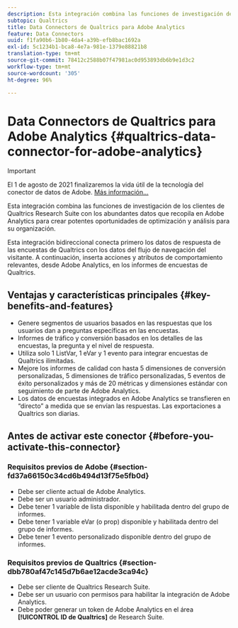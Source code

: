 ```yaml
---
description: Esta integración combina las funciones de investigación de los clientes de Qualtrics Research Suite con los abundantes datos que recopila en Adobe Analytics para crear potentes oportunidades de optimización y análisis para su organización.
subtopic: Qualtrics
title: Data Connectors de Qualtrics para Adobe Analytics
feature: Data Connectors
uuid: f1fa90b6-1b80-4da4-a39b-efb8bac1692a
exl-id: 5c1234b1-bca8-4e7a-981e-1379e88821b8
translation-type: tm+mt
source-git-commit: 78412c2588b07f47981ac0d953893db6b9e1d3c2
workflow-type: tm+mt
source-wordcount: '305'
ht-degree: 96%

---
```


# Data Connectors de Qualtrics para Adobe Analytics {#qualtrics-data-connector-for-adobe-analytics}

>[!IMPORTANT]
>
>El 1 de agosto de 2021 finalizaremos la vida útil de la tecnología del conector de datos de Adobe. [Más información...](/help/import/data-connectors/data-connectors-eol.md)

Esta integración combina las funciones de investigación de los clientes de Qualtrics Research Suite con los abundantes datos que recopila en Adobe Analytics para crear potentes oportunidades de optimización y análisis para su organización.

Esta integración bidireccional conecta primero los datos de respuesta de las encuestas de Qualtrics con los datos del flujo de navegación del visitante. A continuación, inserta acciones y atributos de comportamiento relevantes, desde Adobe Analytics, en los informes de encuestas de Qualtrics.

## Ventajas y características principales {#key-benefits-and-features}

* Genere segmentos de usuarios basados en las respuestas que los usuarios dan a preguntas específicas en las encuestas.
* Informes de tráfico y conversión basados en los detalles de las encuestas, la pregunta y el nivel de respuesta.
* Utiliza solo 1 ListVar, 1 eVar y 1 evento para integrar encuestas de Qualtrics ilimitadas.
* Mejore los informes de calidad con hasta 5 dimensiones de conversión personalizadas, 5 dimensiones de tráfico personalizadas, 5 eventos de éxito personalizados y más de 20 métricas y dimensiones estándar con seguimiento de parte de Adobe Analytics.
* Los datos de encuestas integrados en Adobe Analytics se transfieren en “directo” a medida que se envían las respuestas. Las exportaciones a Qualtrics son diarias.

## Antes de activar este conector {#before-you-activate-this-connector}

### Requisitos previos de Adobe {#section-fd37a66150c34cd6b494d13f75e5fb0d}

* Debe ser cliente actual de Adobe Analytics.
* Debe ser un usuario administrador.
* Debe tener 1 variable de lista disponible y habilitada dentro del grupo de informes.
* Debe tener 1 variable eVar (o prop) disponible y habilitada dentro del grupo de informes.
* Debe tener 1 evento personalizado disponible dentro del grupo de informes.

### Requisitos previos de Qualtrics {#section-dbb780af47c145d7b6ae12acde3ca94c}

* Debe ser cliente de Qualtrics Research Suite.
* Debe ser un usuario con permisos para habilitar la integración de Adobe Analytics.
* Debe poder generar un token de Adobe Analytics en el área **[!UICONTROL ID de Qualtrics]** de Research Suite.
